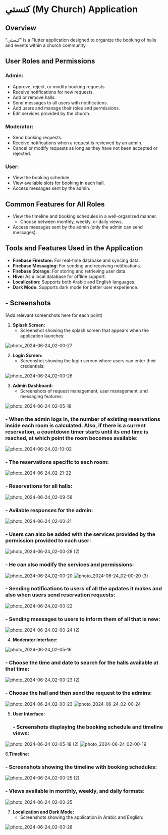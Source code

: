 # كنستي (My Church) Application

## Overview
"كنستي" is a Flutter application designed to organize the booking of halls and events within a church community.

## User Roles and Permissions

### Admin:
- Approve, reject, or modify booking requests.
- Receive notifications for new requests.
- Add or remove halls.
- Send messages to all users with notifications.
- Add users and manage their roles and permissions.
- Edit services provided by the church.

### Moderator:
- Send booking requests.
- Receive notifications when a request is reviewed by an admin.
- Cancel or modify requests as long as they have not been accepted or rejected.

### User:
- View the booking schedule.
- View available slots for booking in each hall.
- Access messages sent by the admin.

## Common Features for All Roles
- View the timeline and booking schedules in a well-organized manner.
  - Choose between monthly, weekly, or daily views.
- Access messages sent by the admin (only the admin can send messages).

## Tools and Features Used in the Application
- **Firebase Firestore:** For real-time database and syncing data.
- **Firebase Messaging:** For sending and receiving notifications.
- **Firebase Storage:** For storing and retrieving user data.
- **Hive:** As a local database for offline support.
- **Localization:** Supports both Arabic and English languages.
- **Dark Mode:** Supports dark mode for better user experience.

## - Screenshots
(Add relevant screenshots here for each point)

1. **Splash Screen:**
   - Screenshot showing the splash screen that appears when the application launches:
     
     
![photo_2024-06-24_02-00-27](https://github.com/ramy23149/knisty-app/assets/151165198/c95cfd6f-8ca4-46ef-a8b5-ca3f1aa088d4)

2. **Login Screen:**
   - Screenshot showing the login screen where users can enter their credentials:
  
     
![photo_2024-06-24_02-00-26](https://github.com/ramy23149/knisty-app/assets/151165198/a4f271ab-a688-40c4-8d59-2c74b7261576)

3. **Admin Dashboard:**
   - Screenshots of request management, user management, and messaging features:
  
     
![photo_2024-06-24_02-05-18](https://github.com/ramy23149/knisty-app/assets/151165198/90ab614f-0016-482d-aa14-03cf70a41f57)
### - When the admin logs in, the number of existing reservations inside each room is calculated. Also, if there is a current reservation, a countdown timer starts until its end time is reached, at which point the room becomes available:

![photo_2024-06-24_02-10-02](https://github.com/ramy23149/knisty-app/assets/151165198/d37239a1-e4e1-4b00-a634-17dfcb30911f)
### - The reservations specific to each room:

![photo_2024-06-24_02-21-22](https://github.com/ramy23149/knisty-app/assets/151165198/8b8f44d6-73d9-4f86-a3ca-1f0446f507c4)

### - Reservations for all halls:

![photo_2024-06-24_02-09-58](https://github.com/ramy23149/knisty-app/assets/151165198/cb3d0b16-6ce0-4fdc-8f1f-c29357070336)

### - Avilable responses for the admin:

![photo_2024-06-24_02-00-21](https://github.com/ramy23149/knisty-app/assets/151165198/94c11e49-6a43-4474-91cc-2e566ae4d732)

### - Users can also be added with the services provided by the permission provided to each user:

![photo_2024-06-24_02-00-28 (2)](https://github.com/ramy23149/knisty-app/assets/151165198/37ddb8b0-c08e-4b34-9548-b75c95fe1507)

### - He can also modify the services and permissions:

![photo_2024-06-24_02-00-20](https://github.com/ramy23149/knisty-app/assets/151165198/67fc817e-7fd0-4f70-8eb7-90c1c73304bb)
![photo_2024-06-24_02-00-20 (3)](https://github.com/ramy23149/knisty-app/assets/151165198/e39b2e29-a2de-4fb6-b4ad-c8fc9823d6b6)
### - Sending notifications to users of all the updates it makes and also when users send reservation requests:

![photo_2024-06-24_02-00-22](https://github.com/ramy23149/knisty-app/assets/151165198/2c289ea6-fdc1-4121-a2eb-5d34e00bb039)

### - Sending messages to users to inform them of all that is new:

![photo_2024-06-24_02-00-24 (2)](https://github.com/ramy23149/knisty-app/assets/151165198/151c995e-3b8a-4a25-a989-04ffb93cdde2)

4. **Moderator Interface:**
   
   
![photo_2024-06-24_02-05-16](https://github.com/ramy23149/knisty-app/assets/151165198/72ab31bd-a340-46af-aae3-3cf102f1cf18)

 ### - Choose the time and date to search for the halls available at that time:
 
![photo_2024-06-24_02-00-23 (2)](https://github.com/ramy23149/knisty-app/assets/151165198/eba26df5-96dc-4ca1-99d8-34acf0eb8822)

### - Choose the hall and then send the request to the admins:

![photo_2024-06-24_02-00-23](https://github.com/ramy23149/knisty-app/assets/151165198/d928d376-1cba-438c-959e-15a7f2d8ecb4)
![photo_2024-06-24_02-00-24](https://github.com/ramy23149/knisty-app/assets/151165198/6305be95-5efe-47d2-a857-f10ec1aebc2e)

5. **User Interface:**

   ### - Screenshots displaying the booking schedule and timeline views:
   
![photo_2024-06-24_02-05-18 (2)](https://github.com/ramy23149/knisty-app/assets/151165198/2c5ab2d4-9474-400e-9552-39946b4ab6e5)
![photo_2024-06-24_02-00-19](https://github.com/ramy23149/knisty-app/assets/151165198/1f13c275-7aab-4d03-97a2-beb35de0dee3)

6.**Timeline:**
   ### - Screenshots showing the timeline with booking schedules:
   
   ![photo_2024-06-24_02-00-25 (2)](https://github.com/ramy23149/knisty-app/assets/151165198/fba5af19-f273-4710-8646-52d696072e7d)
   
   ### - Views available in monthly, weekly, and daily formats:
   
 ![photo_2024-06-24_02-00-25](https://github.com/ramy23149/knisty-app/assets/151165198/0105f0f0-b595-4f11-b9d7-9dba6e826f96)

7. **Localization and Dark Mode:**
   - Screenshots showing the application in Arabic and English:
     
![photo_2024-06-24_02-00-28](https://github.com/ramy23149/knisty-app/assets/151165198/11d3fec1-0837-425e-aa69-ba9cd5c28d76)

